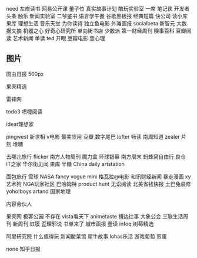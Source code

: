 need
左岸读书
网易公开课
量子位
真实故事计划
酷玩实验室
一席
笔记侠
开发者头条
触乐
新闻实验室
二爷鉴书
语言学午餐
谷歌黑板报
经典短篇
快公司
读小库
果库
理想生活
音乐天堂
为你读诗
独立鱼电影
外滩画报
socialbeta
新智元
大数据文摘
机器之心
好奇心研究所
单向街书店
少数派
第一财经周刊
糗事百科
豆瓣阅读
艺术新闻
单读
ted
开眼
豆瓣电影
壹心理



## 图片
图虫日报
500px

果壳精选

雷锋网

todo3
喷嚏阅读

ideat理想家


pingwest
新世相
v电影
最美应用
豆瓣
数字尾巴
lofter
畅读
南周知道
zealer
片刻
堆糖


去哪儿旅行
flicker
南方人物周刊
魔力盒
环球银幕
南方周末
蚂蜂窝自由行
良仓
IT之家
华尔街见闻
果库
半糖
China daily
artstation

面包旅行
雪球
NASA
fancy
vogue mini
格瓦拉@电影
和讯财经新闻
暴走漫画
xy
艺术狗
NGA玩家社区
巴哈姆特
product hunt
无讼阅读
北美省钱快报
土巴兔装修
yoho!boys
artand
国家地理

内容合伙人


果壳网
极客公园
不存在
vista看天下
animetaste
槽边往事
大象公会
三联生活周刊
新周刊
虹膜
歪理邪说
书单来了
城市画报
壹读
infoq
树莓精选






阿里研究院
什么值得玩
新闻酸菜馆
犀牛故事
lohas乐活
游戏葡萄
煎蛋





none
知乎日报
